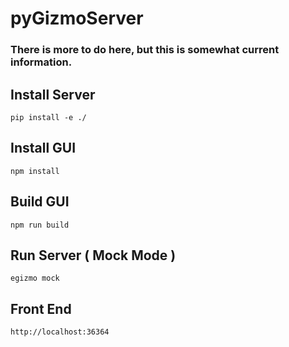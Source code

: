 # pyGizmoServer

### There is more to do here, but this is somewhat current information.

## Install Server
~~~
pip install -e ./
~~~

## Install GUI
~~~
npm install
~~~

## Build GUI
~~~
npm run build
~~~

## Run Server ( Mock Mode )
~~~
egizmo mock
~~~ 

## Front End
~~~
http://localhost:36364
~~~
